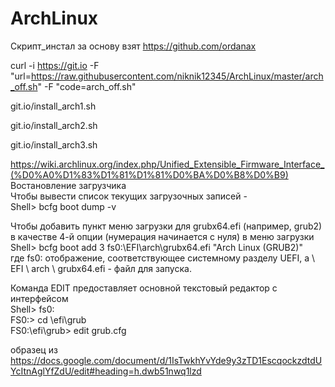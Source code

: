 # ArchLinux
Скрипт_инстал  за основу взят https://github.com/ordanax

curl -i https://git.io -F "url=https://raw.githubusercontent.com/niknik12345/ArchLinux/master/arch_off.sh" -F "code=arch_off.sh"

git.io/install_arch1.sh 

git.io/install_arch2.sh

git.io/install_arch3.sh


https://wiki.archlinux.org/index.php/Unified_Extensible_Firmware_Interface_(%D0%A0%D1%83%D1%81%D1%81%D0%BA%D0%B8%D0%B9)  
Востановление загрузчика  
Чтобы вывести список текущих загрузочных записей -  
Shell> bcfg boot dump -v

Чтобы добавить пункт меню загрузки для grubx64.efi (например, grub2) в качестве 4-й опции (нумерация начинается с нуля) в меню загрузки  
Shell> bcfg boot add 3 fs0:\EFI\arch\grubx64.efi "Arch Linux (GRUB2)"  
где fs0: отображение, соответствующее системному разделу UEFI, а \ EFI \ arch \ grubx64.efi - файл для запуска.

Команда EDIT предоставляет основной текстовый редактор с интерфейсом  
Shell> fs0:  
FS0:\> cd \efi\grub  
FS0:\efi\grub\> edit grub.cfg  

образец из https://docs.google.com/document/d/1IsTwkhYvYde9y3zTD1EscqockzdtdUYcItnAglYfZdU/edit#heading=h.dwb51nwq1lzd
